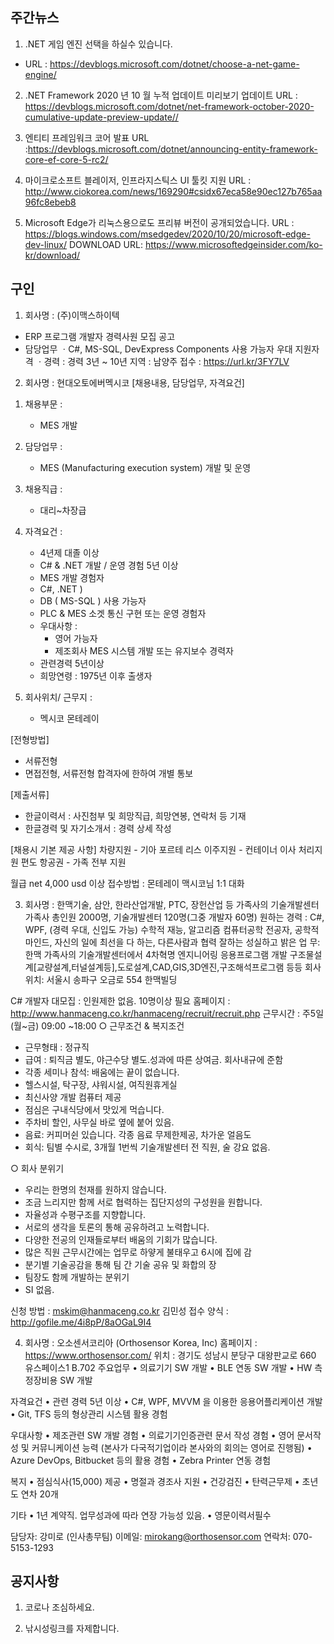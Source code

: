 ## 주간뉴스
1) .NET 게임 엔진 선택을 하실수 있습니다. 
 - URL : https://devblogs.microsoft.com/dotnet/choose-a-net-game-engine/
 
2) .NET Framework 2020 년 10 월 누적 업데이트 미리보기 업데이트
URL : https://devblogs.microsoft.com/dotnet/net-framework-october-2020-cumulative-update-preview-update//

3) 엔티티 프레임워크 코어 발표
URL :https://devblogs.microsoft.com/dotnet/announcing-entity-framework-core-ef-core-5-rc2/

4) 마이크로소프트 블레이저, 인프라지스틱스 UI 툴킷 지원
URL : http://www.ciokorea.com/news/169290#csidx67eca58e90ec127b765aa96fc8ebeb8 

5) Microsoft Edge가 리눅스용으로도 프리뷰 버전이 공개되었습니다. 
URL : https://blogs.windows.com/msedgedev/2020/10/20/microsoft-edge-dev-linux/
DOWNLOAD URL: https://www.microsoftedgeinsider.com/ko-kr/download/


## 구인

1) 회사명 :  (주)이맥스하이텍

- ERP 프로그램 개발자 경력사원 모집 공고
- 담당업무
ㆍC#, MS-SQL, DevExpress Components 사용 가능자 우대
지원자격
ㆍ경력 : 경력 3년 ~ 10년
지역 : 남양주
접수 : https://url.kr/3FY7LV

2) 회사명 : 현대오토에버멕시코
[채용내용, 담당업무, 자격요건]
1. 채용부문 :
     - MES 개발

2. 담당업무 :
     - MES (Manufacturing execution system) 개발 및 운영 

3. 채용직급 :
     - 대리~차장급

4. 자격요건 :
     - 4년제 대졸 이상  
     - C# & .NET 개발 / 운영 경험 5년 이상
     - MES 개발 경험자
     - C#, .NET )
     - DB ( MS-SQL ) 사용 가능자
     - PLC & MES 소겟 통신 구현 또는 운영 경험자 
     - 우대사항 :
        * 영어 가능자 
        * 제조회사 MES 시스템 개발 또는 유지보수 경력자 
     - 관련경력 5년이상
     - 희망연령 : 1975년 이후 출생자
  
5. 회사위치/ 근무지 :
     - 멕시코 몬테레이

[전형방법]
- 서류전형
- 면접전형, 서류전형 합격자에 한하여 개별 통보

[제출서류]
- 한글이력서 : 사진첨부 및 희망직급, 희망연봉, 연락처 등 기재
- 한글경력 및 자기소개서 : 경력 상세 작성
 

[채용시 기본 제공 사항]
차량지원 - 기아 포르테 리스
이주지원 - 컨테이너 이사 처리지원
편도 항공권 - 가족 전부 지원

월급 net 4,000 usd 이상
접수방법 : 몬테레이 맥시코님 1:1 대화

3) 회사명 : 한맥기술, 삼안, 한라산업개발, PTC, 장헌산업 등 가족사의 기술개발센터
   가족사 총인원 2000명, 기술개발센터 120명(그중 개발자 60명)
원하는 경력 : C#, WPF, (경력 우대, 신입도 가능)
        수학적 재능, 알고리즘
             컴퓨터공학 전공자,
             공학적 마인드,
        자신의 일에 최선을 다 하는, 
        다른사람과 협력 잘하는
        성실하고 밝은 
업 무:   한맥 가족사의 기술개발센터에서 4차혁명
        엔지니어링 응용프로그램 개발
        구조물설계[교량설계,터널설계등],도로설계,CAD,GIS,3D엔진,구조해석프로그램 등등 
회사위치: 서울시 송파구 오금로 554 한맥빌딩

C# 개발자 대모집 : 인원제한 없음. 10명이상 필요
홈페이지 : http://www.hanmaceng.co.kr/hanmaceng/recruit/recruit.php
근무시간 : 주5일(월~금) 09:00 ~18:00
○ 근무조건 & 복지조건
- 근무형태 : 정규직
- 급여 : 퇴직금 별도, 야근수당 별도.성과에 따른 상여금. 회사내규에 준함
- 각종 세미나 참석: 배움에는 끝이 없습니다.
- 헬스시설, 탁구장, 샤워시설, 여직원휴게실
- 최신사양 개발 컴퓨터 제공
- 점심은 구내식당에서 맛있게 먹습니다.
- 주차비 할인, 사무실 바로 옆에 붙어 있음.
- 음료: 커피머쉰 있습니다. 각종 음료 무제한제공, 차가운 얼음도
- 회식: 팀별 수시로, 3개월 1번씩 기술개발센터 전 직원, 술 강요 없음.

○ 회사 분위기
- 우리는 한명의 천재를 원하지 않습니다. 
- 조금 느리지만 함께 서로 협력하는 집단지성의 구성원을 원합니다.
- 자율성과 수평구조를 지향합니다.
- 서로의 생각을 토론의 통해 공유하려고 노력합니다.
- 다양한 전공의 인재들로부터 배움의 기회가 많습니다.
- 많은 직원 근무시간에는 업무로 하얗게 불태우고 6시에 집에 감 
- 분기별 기술공감을 통해 팀 간 기술 공유 및 화합의 장
- 팀장도 함께 개발하는 분위기
- SI 없음.

신청 방법 : mskim@hanmaceng.co.kr 김민성
접수 양식 : http://gofile.me/4i8pP/8aOGaL9I4

4) 회사명 : 오소센서코리아 (Orthosensor Korea, Inc)
홈페이지 : https://www.orthosensor.com/
위치 : 경기도 성남시 분당구 대왕판교로 660 유스페이스1 B.702
주요업무
• 의료기기 SW 개발
• BLE 연동 SW 개발
• HW 측정장비용 SW 개발

자격요건
• 관련 경력 5년 이상
• C#, WPF, MVVM 을 이용한 응용어플리케이션 개발
• Git, TFS 등의 형상관리 시스템 활용 경험

우대사항
• 제조관련 SW 개발 경험
• 의료기기인증관련 문서 작성 경험
• 영어 문서작성 및 커뮤니케이션 능력 (본사가 다국적기업이라 본사와의 회의는 영어로 진행됨)
• Azure DevOps, Bitbucket 등의 활용 경험
• Zebra Printer 연동 경험

복지 
• 점심식사(15,000) 제공
• 명절과 경조사 지원
• 건강검진
• 탄력근무제
• 초년도 연차 20개 

기타
• 1년 계약직. 업무성과에 따라 연장 가능성 있음.
• 영문이력서필수

담당자: 강미로 (인사총무팀)
이메일: mirokang@orthosensor.com
연락처: 070-5153-1293

## 공지사항

1) 코로나 조심하세요.

2) 낚시성링크를 자제합니다.
